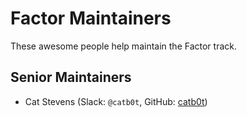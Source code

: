 # Factor Maintainers

These awesome people help maintain the Factor track.

## Senior Maintainers

- Cat Stevens (Slack: `@catb0t`, GitHub: [catb0t](https://github.com/catb0t))
